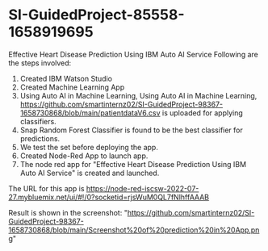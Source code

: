 # SI-GuidedProject-85558-1658919695
Effective Heart Disease Prediction Using IBM Auto AI Service
Following are the steps involved:
1. Created IBM Watson Studio
2. Created Machine Learning App
3. Using Auto AI in Machine Learning, Using Auto AI in Machine Learning, https://github.com/smartinternz02/SI-GuidedProject-98367-1658730868/blob/main/patientdataV6.csv is uploaded for applying classifiers.
4. Snap Random Forest Classifier is found to be the best classifier for predictions.
5. We test the set before deploying the app.
6. Created Node-Red App to launch app.
7. The node red app for "Effective Heart Disease Prediction Using IBM Auto AI Service" is created and launched.

The URL for this app is https://node-red-iscsw-2022-07-27.mybluemix.net/ui/#!/0?socketid=rjsWuM0QL7fNlhffAAAB

Result is shown in the screenshot: "https://github.com/smartinternz02/SI-GuidedProject-98367-1658730868/blob/main/Screenshot%20of%20prediction%20in%20App.png"

